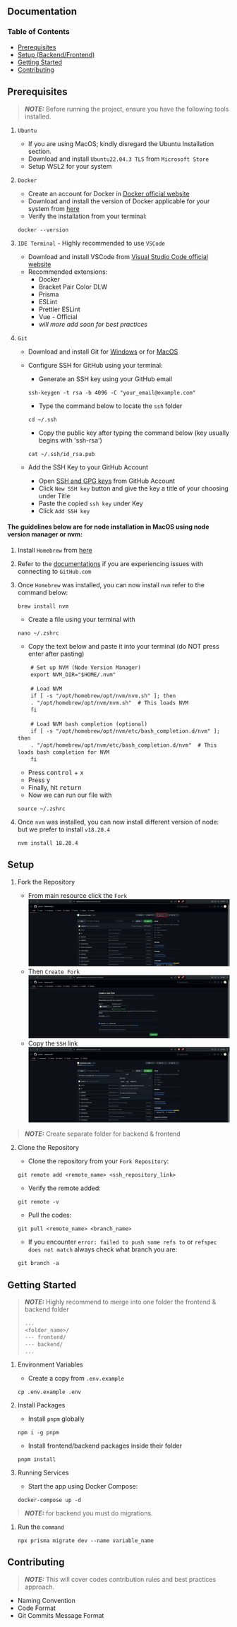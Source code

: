 ## Documentation

### Table of Contents
* [Prerequisites](#prerequisites)
* [Setup (Backend/Frontend)](#setup)
* [Getting Started](#getting-started)
* [Contributing](#contributing)
<!-- * [License](#license) -->


## Prerequisites

> **_NOTE:_** Before running the project, ensure you have the following tools installed.

1. `Ubuntu`
    * If you are using MacOS; kindly disregard the Ubuntu Installation section.
    * Download and install `Ubuntu22.04.3 TLS` from `Microsoft Store`
    * Setup WSL2 for your system

2. `Docker`
    * Create an account for Docker in [Docker official website](app.docker.com/signup?)
    * Download and install the version of Docker applicable for your system from [here](https://www.docker.com/products/docker-desktop/) 
    * Verify the installation from your terminal:
    ```
    docker --version
    ```

3. `IDE Terminal` - Highly recommended to use `VSCode`
    * Download and install VSCode from [Visual Studio Code official website](https://code.visualstudio.com/download)
    * Recommended extensions:
        * Docker
        * Bracket Pair Color DLW
        * Prisma
        * ESLint
        * Prettier ESLint
        * Vue - Official
        * *will more add soon for best practices*

4. `Git`
    * Download and install Git for [Windows](https://git-scm.com/download/win) or for [MacOS](https://git-scm.com/download/mac)
    * Configure SSH for GitHub using your terminal:
        * Generate an SSH key using your GitHub email
        ```
        ssh-keygen -t rsa -b 4096 -C "your_email@example.com"
        ```
        * Type the command below to locate the `ssh` folder
        ```
        cd ~/.ssh
        ```

        * Copy the public key after typing the command below (key usually begins with 'ssh-rsa')
        ```
        cat ~/.ssh/id_rsa.pub
        ```
    * Add the SSH Key to your GitHub Account
        * Open [SSH and GPG keys](https://github.com/settings/keys) from GitHub Account
        * Click `New SSH key` button and give the key a title of your choosing under Title
        * Paste the copied `ssh key` under Key
        * Click `Add SSH key`

#### The guidelines below are for node installation in MacOS using node version manager or nvm:

1. Install `Homebrew` from [here](https://brew.sh)

2. Refer to the [documentations](https://docs.brew.sh/Installation) if you are experiencing issues with connecting to `GitHub.com`

3. Once `Homebrew` was installed, you can now install `nvm` refer to the command below:

    ```
    brew install nvm
    ```

    * Create a file using your terminal with
    ```
    nano ~/.zshrc
    ```
    * Copy the text below and paste it into your terminal (do NOT press enter after pasting)
    ```
        # Set up NVM (Node Version Manager)
        export NVM_DIR="$HOME/.nvm"

        # Load NVM
        if [ -s "/opt/homebrew/opt/nvm/nvm.sh" ]; then
        . "/opt/homebrew/opt/nvm/nvm.sh"  # This loads NVM
        fi

        # Load NVM bash completion (optional)
        if [ -s "/opt/homebrew/opt/nvm/etc/bash_completion.d/nvm" ]; then
        . "/opt/homebrew/opt/nvm/etc/bash_completion.d/nvm"  # This loads bash completion for NVM
        fi
    ```
    * Press <kbd>control</kbd> + <kbd>x</kbd>
    * Press <kbd>y</kbd>
    * Finally, hit <kbd>return</kbd>
    * Now we can run our file with
    ```
    source ~/.zshrc
    ```
4. Once `nvm` was installed, you can now install different version of node: but we prefer to install `v18.20.4`
    ```
    nvm install 18.20.4
    ```

## Setup

1. Fork the Repository

    * From main resource click the `Fork`
    ![alt text](../assets/img/image.png)
    * Then `Create Fork`
    ![alt text](../assets/img/image-1.png)
    * Copy the `SSH` link 
    ![alt text](../assets/img/image-2.png)


> **_NOTE:_** Create separate folder for backend & frontend


2. Clone the Repository

    * Clone the repository from your `Fork Repository`:
    ```
    git remote add <remote_name> <ssh_repository_link>
    ```
    * Verify the remote added:
    ```
    git remote -v
    ```
    * Pull the codes:
    ```
    git pull <remote_name> <branch_name>
    ```
    * If you encounter `error: failed to push some refs to` or `refspec does not match`   always check what branch you are:
    ```
    git branch -a
    ```
## Getting Started


> **_NOTE:_** Highly recommend to merge into one folder the frontend & backend folder
>
>```
>...
><folder_name>/
>--- frontend/
>--- backend/
>...
>```


1. Environment Variables

    * Create a copy from `.env.example`
    ```
    cp .env.example .env
    ```

2. Install Packages

    * Install `pnpm` globally
    ```
    npm i -g pnpm
    ```

    * Install frontend/backend packages inside their folder
    ```
    pnpm install 
    ```

2. Running Services

    * Start the app using Docker Compose:
    ```
    docker-compose up -d
    ```


> **_NOTE:_** for backend you must do migrations.

1. Run the `command`
    ```
    npx prisma migrate dev --name variable_name
    ```


## Contributing

> **_NOTE:_** This will cover codes contribution rules and best practices approach.

-  Naming Convention 
-  Code Format
-  Git Commits Message Format

